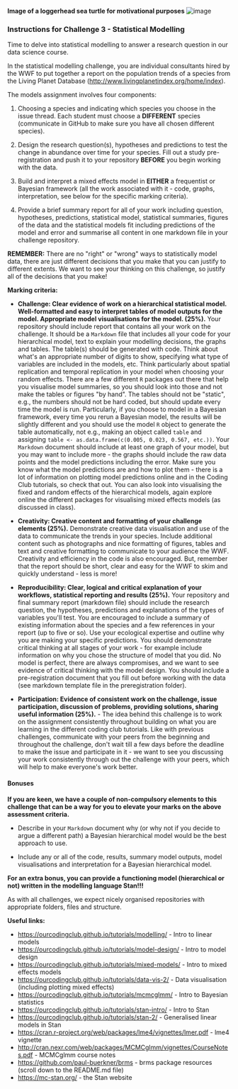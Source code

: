 **Image of a loggerhead sea turtle for motivational purposes**
![image](https://user-images.githubusercontent.com/114161047/201360587-69d5a5db-aa58-4632-8ef5-01a9b8b2891d.png)


### Instructions for Challenge 3 - Statistical Modelling

Time to delve into statistical modelling to answer a research question in our data science course. 

In the statistical modelling challenge, you are individual consultants hired by the WWF to put together a report on the population trends of a species from the Living Planet Database (http://www.livingplanetindex.org/home/index).  

The models assignment involves four components:

1. Choosing a species and indicating which species you choose in the issue thread. Each student must choose a **DIFFERENT** species (communicate in GitHub to make sure you have all chosen different species).

2. Design the research question(s), hypotheses and predictions to test the change in abundance over time for your species. Fill out a study pre-registration and push it to your repository **BEFORE** you begin working with the data.

3. Build and interpret a mixed effects model in **EITHER** a frequentist or Bayesian framework (all the work associated with it - code, graphs, interpretation, see below for the specific marking criteria).

4. Provide a brief summary report for all of your work including question, hypotheses, predictions, statistical model, statistical summaries, figures of the data and the statistical models fit including predictions of the model and error and summarise all content in one markdown file in your challenge repository.

**REMEMBER:** There are no "right" or "wrong" ways to statistically model data, there are just different decisions that you make that you can justify to different extents. We want to see your thinking on this challenge, so justify all of the decisions that you make!

__Marking criteria:__

- __Challenge: Clear evidence of work on a hierarchical statistical model. Well-formatted and easy to interpret tables of model outputs for the model. Appropriate model visualisations for the model. (25%).__ Your repository should include report that contains all your work on the challenge. It should be a `Markdown` file that includes all your code for your hierarchical model, text to explain your modelling decisions, the graphs and tables. The table(s) should be generated with code. Think about what's an appropriate number of digits to show, specifying what type of variables are included in the models, etc. Think particularly about spatial replication and temporal replication in your model when choosing your random effects. There are a few different `R` packages out there that help you visualise model summaries, so you should look into those and not make the tables or figures "by hand". The tables should not be "static", e.g., the numbers should not be hard coded, but should update every time the model is run. Particularly, if you choose to model in a Bayesian framework, every time you rerun a Bayesian model, the results will be slightly different and you should use the model `R` object to generate the table automatically, not e.g., making an object called `table` and assigning `table <- as.data.frame(c(0.005, 0.023, 0.567, etc.))`. Your `Markdown` document should include at least one graph of your model, but you may want to include more - the graphs should include the raw data points and the model predictions including the error. Make sure you know what the model predictions are and how to plot them - there is a lot of information on plotting model predictions online and in the Coding Club tutorials, so check that out. You can also look into visualising the fixed and random effects of the hierarchical models, again explore online the different packages for visualising mixed effects models (as discussed in class).

- __Creativity: Creative content and formatting of your challenge elements (25%).__ Demonstrate creative data visualisation and use of the data to communicate the trends in your species. Include additional content such as photographs and nice formatting of figures, tables and text and creative formatting to communicate to your audience the WWF. Creativity and efficiency in the code is also encouraged. But, remember that the report should be short, clear and easy for the WWF to skim and quickly understand - less is more!

- __Reproducibility: Clear, logical and critical explanation of your workflows, statistical reporting and results (25%).__ Your repository and final summary report (markdown file) should include the research question, the hypotheses, predictions and explanations of the types of variables you'll test. You are encouraged to include a summary of existing information about the species and a few references in your report (up to five or so). Use your ecological expertise and outline why you are making your specific predictions. You should demonstrate critical thinking at all stages of your work - for example include information on why you chose the structure of model that you did. No model is perfect, there are always compromises, and we want to see evidence of critical thinking with the model design. You should include a pre-registration document that you fill out before working with the data (see markdown template file in the preregistration folder).

- __Participation: Evidence of consistent work on the challenge, issue participation, discussion of problems, providing solutions, sharing useful information (25%).__ - The idea behind this challenge is to work on the assignment consistently throughout building on what you are learning in the different coding club tutorials. Like with previous challenges, communicate with your peers from the beginning and throughout the challenge, don't wait till a few days before the deadline to make the issue and participate in it - we want to see you discussing your work consistently through out the challenge with your peers, which will help to make everyone's work better.

#### Bonuses

__If you are keen, we have a couple of non-compulsory elements to this challenge that can be a way for you to elevate your marks on the above assessment criteria.__

- Describe in your `Markdown` document why (or why not if you decide to argue a different path) a Bayesian hierarchical model would be the best approach to use.

- Include any or all of the code, results, summary model outputs, model visualisations and interpretation for a Bayesian hierarchical model.

__For an extra bonus, you can provide a functioning model (hierarchical or not) written in the modelling language Stan!!!__

As with all challenges, we expect nicely organised repositories with appropriate folders, files and structure.

__Useful links:__
- https://ourcodingclub.github.io/tutorials/modelling/ - Intro to linear models
- https://ourcodingclub.github.io/tutorials/model-design/ - Intro to model design
- https://ourcodingclub.github.io/tutorials/mixed-models/ - Intro to mixed effects models
- https://ourcodingclub.github.io/tutorials/data-vis-2/ - Data visualisation (including plotting mixed effects)
- https://ourcodingclub.github.io/tutorials/mcmcglmm/ - Intro to Bayesian statistics
- https://ourcodingclub.github.io/tutorials/stan-intro/ - Intro to Stan
- https://ourcodingclub.github.io/tutorials/stan-2/ - Generalised linear models in Stan
- https://cran.r-project.org/web/packages/lme4/vignettes/lmer.pdf - lme4 vignette
- http://cran.nexr.com/web/packages/MCMCglmm/vignettes/CourseNotes.pdf - MCMCglmm course notes
- https://github.com/paul-buerkner/brms - brms package resources (scroll down to the README.md file)
- https://mc-stan.org/ - the Stan website
